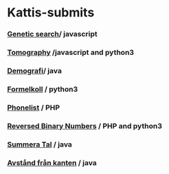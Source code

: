 # Kattis-submits
### [Genetic search](https://kth.kattis.com/problems/geneticsearch)/ javascript
### [Tomography](https://kth.kattis.com/problems/tomography) /javascript and python3
### [Demografi](https://kth.kattis.com/problems/kth.javap.demografi)/ java 
### [Formelkoll](https://kth.kattis.com/problems/kth.tilda.formelkoll2) / python3
### [Phonelist](https://kth.kattis.com/problems/phonelist) / PHP
### [Reversed Binary Numbers](https://kth.kattis.com/problems/reversebinary) / PHP and python3
### [Summera Tal](https://kth.kattis.com/problems/kth.javap.sumsort) / java
### [Avstånd från kanten](https://kth.kattis.com/problems/kth.javap.kant) / java

